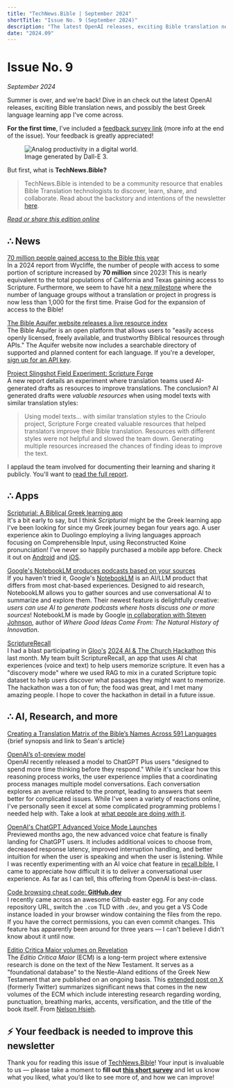 ```yaml
---
title: "TechNews.Bible | September 2024"
shortTitle: "Issue No. 9 (September 2024)"
description: "The latest OpenAI releases, exciting Bible translation news, and possibly the best Greek language learning app I've come across."
date: "2024.09"
---
```


<h1 class="mb-0">Issue No. 9</h1>
<div class="mt-0"><em> September 2024</em></div>

Summer is over, and we're back! Dive in an check out the latest OpenAI releases, exciting Bible translation news, and possibly the best Greek language learning app I've come across.

**For the first time**, I've included a [feedback survey link](https://forms.gle/GTbiBZgi7e2hFGGg9) (more info at the end of the issue). Your feedback is greatly appreciated!

<figure>
  <img
    class="rounded-lg drop-shadow-2xl object-scale-down h-20 w-20"
    src="/img/issue-9.webp"
    alt="Analog productivity in a digital world."
  />
  <figcaption>
    Image generated by Dall-E 3.
  </figcaption>
</figure>

But first, what is **TechNews.Bible?**

> TechNews.Bible is intended to be a community resource that enables Bible Translation technologists to discover, learn, share, and collaborate. Read about the backstory and intentions of the newsletter [here](https://technews.bible/about).

_[Read or share this edition online](https://technews.bible/issues/9)_

## ∴ News

[70 million people gained access to the Bible this year](https://www.wycliffe.net/resources/statistics/)  
In a 2024 report from Wycliffe, the number of people with access to some portion of scripture increased by **70 million** since 2023! This is nearly equivalent to the total populations of California and Texas gaining access to Scripture. Furthermore, we seem to have hit a [new milestone](https://decisionmagazine.com/groups-needing-bible-translation-now-less-than-1000/) where the number of language groups without a translation or project in progress is now less than 1,000 for the first time. Praise God for the expansion of access to the Bible!

[The Bible Aquifer website releases a live resource index](https://www.aquifer.bible/aquifer-resources)  
The Bible Aquifer is an open platform that allows users to "easily access openly licensed, freely available, and trustworthy Biblical resources through APIs." The Aquifer website now includes a searchable directory of supported and planned content for each language. If you're a developer, [sign up for an API key](https://www.aquifer.bible/apiaccess).

[Project Slingshot Field Experiment: Scripture Forge](https://etenlab.substack.com/p/scripture-forge-test-on-upper-guinea)  
A new report details an experiment where translation teams used AI-generated drafts as resources to improve translations. The conclusion? AI generated drafts were _valuable resources_ when using model texts with similar translation styles:

> Using model texts... with similar translation styles to the Crioulo project, Scripture Forge created valuable resources that helped translators improve their Bible translation. Resources with different styles were not helpful and slowed the team down. Generating multiple resources increased the chances of finding ideas to improve the text.

I applaud the team involved for documenting their learning and sharing it publicly. You'll want to [read the full report](https://www.etenlab.org/_files/ugd/046448_d13269741fcf47318e39e4be38486984.pdf).

## ∴ Apps

[Scripturial: A Biblical Greek learning app](https://scripturial.com/)  
It's a bit early to say, but I think _Scripturial_ might be the Greek learning app I've been looking for since my Greek journey began four years ago. A user experience akin to Duolingo employing a living languages approach focusing on Comprehensible Input, using Reconstructed Koine pronunciation! I've never so happily purchased a mobile app before. Check it out on [Android](https://play.google.com/store/apps/details?id=org.scripturial.learn)
and [iOS](https://apps.apple.com/us/app/scripturial/id6448687762).

[Google's NotebookLM produces podcasts based on your sources](https://blog.google/technology/ai/notebooklm-audio-overviews)  
If you haven't tried it, Google's [NotebookLM](https://notebooklm.google/) is an AI/LLM product that differs from most chat-based experiences. Designed to aid research, NotebookLM allows you to gather sources and use conversational AI to summarize and explore them. Their newest feature is delightfully creative: _users can use AI to generate podcasts where hosts discuss one or more sources_! NotebookLM is made by Google [in collaboration with Steven Johnson](https://adjacentpossible.substack.com/p/introducing-notebooklm), author of _Where Good Ideas Come From: The Natural History of Innovation_.

[ScriptureRecall](https://recall.bible)  
I had a blast participating in [Gloo's](https://gloo.us) [2024 AI & The Church Hackathon](https://hackathon.gloo.us) this last month. My team built ScriptureRecall, an app that uses AI chat experiences (voice and text) to help users memorize scripture. It even has a "discovery mode" where we used RAG to mix in a curated Scripture topic dataset to help users discover what passages they might want to memorize. The hackathon was a ton of fun; the food was great, and I met many amazing people. I hope to cover the hackathon in detail in a future issue.

## ∴ AI, Research, and more

[Creating a Translation Matrix of the Bible’s Names Across 591 Languages](https://aclanthology.org/L18-1263.pdf)  
{brief synopsis and link to Sean's article}

[OpenAI’s o1-preview model](https://openai.com/index/introducing-openai-o1-preview/)  
OpenAI recently released a model to ChatGPT Plus users "designed to spend more time thinking before they respond." While it's unclear how this reasoning process works, the user experience implies that a coordinating process manages multiple model conversations. Each conversation explores an avenue related to the prompt, leading to answers that seem better for complicated issues. While I've seen a variety of reactions online, I've personally seen it excel at some complicated programming problems I needed help with. Take a look at [what people are doing with it](https://x.com/minchoi/status/1838240075613684034).

[OpenAI's ChatGPT Advanced Voice Mode Launches](https://www.technologyreview.com/2024/09/24/1104422/openai-released-its-advanced-voice-mode-to-more-people-heres-how-to-get-it/)  
Previewed months ago, the new advanced voice chat feature is finally landing for ChatGPT users. It includes additional voices to choose from, decreased response latency, improved interruption handling, and better intuition for when the user is speaking and when the user is listening. While I was recently experimenting with an AI voice chat feature in [recall.bible](https://recall.bible), I came to appreciate how difficult it is to deliver a conversational user experience. As far as I can tell, this offering from OpenAI is best-in-class.

[Code browsing cheat code: **GitHub.dev**](https://github.com/github/dev)  
I recently came across an awesome Github easter egg. For any code repository URL, switch the `.com` TLD with `.dev`, and you get a VS Code instance loaded in your browser window containing the files from the repo. If you have the correct permissions, you can even commit changes. This feature has apparently been around for three years — I can't believe I didn't know about it until now.

[Editio Critica Maior volumes on Revelation](https://x.com/nelson_hsieh7/status/1827428596740452521)  
The _Editio Critica Maior_ (ECM) is a long-term project where extensive research is done on the text of the New Testament. It serves as a "foundational database" to the Nestle-Aland editions of the Greek New Testament that are published on an ongoing basis. This [extended post on X](https://x.com/nelson_hsieh7/status/1827428596740452521) (formerly Twitter) summarizes significant news that comes in the new volumes of the ECM which include interesting research regarding wording, punctuation, breathing marks, accents, versification, and the title of the book itself. From [Nelson Hsieh](https://x.com/nelson_hsieh7).

## ⚡ Your feedback is needed to improve this newsletter

Thank you for reading this issue of [TechNews.Bible](https://technews.bible)! Your input is invaluable to us — please take a moment to **fill out [this short survey](https://forms.gle/GTbiBZgi7e2hFGGg9)** and let us know what you liked, what you’d like to see more of, and how we can improve!
